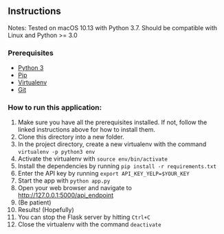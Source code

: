 ## Instructions
Notes: Tested on macOS 10.13 with Python 3.7. Should be compatible with Linux and Python >= 3.0

### Prerequisites
* [Python 3](http://docs.python-guide.org/en/latest/)
* [Pip](https://pip.pypa.io/en/stable/installing/)
* [Virtualenv](https://virtualenv.pypa.io/en/stable/installation/)
* [Git](https://git-scm.com/book/en/v2/Getting-Started-Installing-Git)

### How to run this application:
1. Make sure you have all the prerequisites installed. If not, follow the linked instructions above for how to install them.
2. Clone this directory into a new folder.
3. In the project directory, create a new virtualenv with the command `virtualenv -p python3 env`
4. Activate the virtualenv with `source env/bin/activate`
5. Install the dependencies by running `pip install -r requirements.txt`
6. Enter the API key by running `export API_KEY_YELP=$YOUR_KEY`
7. Start the app with `python app.py`
8. Open your web browser and navigate to <http://127.0.0.1:5000/api_endpoint>
9. (Be patient)
10. Results! (Hopefully)
11. You can stop the Flask server by hitting `Ctrl+C`
12. Close the virtualenv with the command `deactivate`
